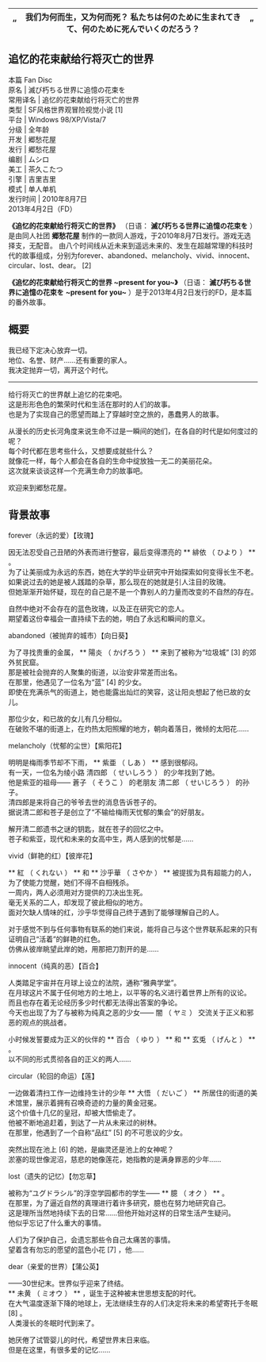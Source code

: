 “  |  我们为何而生，又为何而死？  私たちは何のために生まれてきて、何のために死んでいくのだろう？  |  ”   
---|---|---  
追忆的花束献给行将灭亡的世界  
---  
本篇  Fan Disc  
原名  |  滅び朽ちる世界に追憶の花束を   
常用译名  |  追忆的花束献给行将灭亡的世界   
类型  |  SF风格世界观冒险视觉小说  [1]   
平台  |  Windows 98/XP/Vista/7   
分级  |  全年龄   
开发  |  郷愁花屋   
发行  |  郷愁花屋   
编剧  |  ムシロ   
美工  |  茶久こたつ   
引擎  |  吉里吉里   
模式  |  单人单机   
发行时间  |  2010年8月7日   
2013年4月2日（FD）  
  
**《追忆的花束献给行将灭亡的世界》** （日语：  **滅び朽ちる世界に追憶の花束を** ）是由同人社团 **郷愁花屋**
制作的一款同人游戏，于2010年8月7日发行。游戏无选择支，无配音。
由八个时间线从近未来到遥远未来的、发生在超越常理的科技时代的故事组成，分别为forever、abandoned、melancholy、vivid、innocent、circular、lost、dear。
[2]

**《追忆的花束献给行将灭亡的世界 ~present for you~》** （日语：  **滅び朽ちる世界に追憶の花束を** **~present for
you~** ）是于2013年4月2日发行的FD，是本篇的番外故事。

##  概要

我已经下定决心放弃一切。  
地位、名誉、财产……还有重要的家人。  
我决定抛弃一切，离开这个时代。  
  
***  
  
给行将灭亡的世界献上追忆的花束吧。  
这是形形色色的繁荣时代和生活在那时的人们的故事。  
也是为了实现自己的愿望而踏上了穿越时空之旅的，愚蠢男人的故事。  
  
从漫长的历史长河角度来说生命不过是一瞬间的她们，在各自的时代是如何度过的呢？  
每个时代都在思考些什么，又想要成就些什么？  
就像花一样，每个人都会在各自的生命中绽放独一无二的美丽花朵。  
这次就来谈谈这样一个充满生命力的故事吧。  
  
欢迎来到郷愁花屋。

##  背景故事

forever（永远的爱）【玫瑰】

因无法忍受自己丑陋的外表而进行整容，最后变得漂亮的 ** 緋依  （  ひより  ）  ** 。  
为了让美丽成为永远的东西，她在大学的毕业研究中开始探索如何变得长生不老。  
如果说过去的她是被人践踏的杂草，那么现在的她就是引人注目的玫瑰。  
但她渐渐开始怀疑，现在的自己是不是一个靠别人的力量而改变的不自然的存在。  
  
自然中绝对不会存在的蓝色玫瑰，以及正在研究它的恋人。  
期望着这份幸福会一直持续下去的她，明白了永远和瞬间的意义。

abandoned（被抛弃的城市）【向日葵】

为了寻找贵重的金属， ** 陽炎  （  かげろう  ）  ** 来到了被称为“垃圾城”  [3]  的郊外贫民窟。  
那是被社会抛弃的人聚集的街道，以治安非常差而出名。  
在那里，他遇见了一位名为“蓝”  [4]  的少女。  
即使在充满杀气的街道上，她也能露出灿烂的笑容，这让阳炎想起了他已故的女儿。  
  
那位少女，和已故的女儿有几分相似。  
在破败不堪的街道上，在灼热太阳照耀的地方，朝向着落日，微倾的太阳花……

melancholy（忧郁的尘世）【紫阳花】

明明是梅雨季节却不下雨， ** 紫亜  （  しあ  ）  ** 感到很郁闷。  
有一天，一位名为绫小路  清四郎  （  せいしろう  ）  的少年找到了她。  
他是紫亚的祖母——  蒼子  （  そうこ  ）  的老朋友  清二郎  （  せいじろう  ）  的孙子。  
清四郎是来将自己的爷爷去世的消息告诉苍子的。  
据说清二郎和苍子是创立了“不输给梅雨天忧郁的集会”的好朋友。  
  
解开清二郎遗书之谜的钥匙，就在苍子的回忆之中。  
苍子和紫亚，现代和未来的女高中生，两人感到的忧郁是……

vivid（鲜艳的红）【彼岸花】

** 紅  （  くれない  ）  ** 和 ** 沙乎華  （  さやか  ）  ** 被提拔为具有超能力的人，为了使能力觉醒，她们不得不自相残杀。  
一周内，两人必须用对方提供的刀决出生死。  
毫无关系的二人，却发现了彼此相似的地方。  
面对欠缺人情味的红，沙乎华觉得自己终于遇到了能够理解自己的人。  
  
对于感觉不到与任何事物有联系的她们来说，能将自己与这个世界联系起来的只有证明自己“活着”的鲜艳的红色。  
仿佛从彼岸眺望此岸的她，用那把刀割开的是……

innocent（纯真的恶）【百合】

人类踏足宇宙并在月球上设立的法院，通称“雅典学堂”。  
在月球这片不属于任何地方的土地上，以平等的名义进行着世界上所有的议论。  
而且也存在着无论经历多少时代都无法得出答案的争论。  
今天也出现了为了与被称为纯真之恶的少女——  闇  （  ヤミ  ）  交流关于正义和邪恶的观点的挑战者。  
  
小时候发誓要成为正义的伙伴的 ** 百合  （  ゆり  ）  ** 和 ** 玄兎  （  げんと  ）  ** 。  
以不同的形式贯彻各自的正义的两人……

circular（轮回的命运）【莲】

一边做着清扫工作一边维持生计的少年 ** 大悟  （  だいご  ）  ** 所居住的街道的美术馆里，展示着拥有召唤奇迹的力量的黄金冠冕。  
这个价值十几亿的皇冠，却被大悟偷走了。  
他被不断地追赶着，到达了一片从未来过的树林。  
在那里，他遇到了一个自称“品红”  [5]  的不可思议的少女。  
  
突然出现在池上  [6]  的她，是幽灵还是池上的女神呢？  
淤塞的现世像泥沼，慈悲的她像莲花，她指教的是满身罪恶的少年……

lost（遗失的记忆）【勿忘草】

被称为“ユグドラシル”的浮空学园都市的学生—— ** 臆  （  オク  ）  ** 。  
在那里，为了逼近自然的真理进行着许多研究，臆也在努力地研究自己。  
这是理所当然地持续下去的日常……但他开始对这样的日常生活产生疑问。  
他似乎忘记了什么重大的事情。  
  
人们为了保护自己，会遗忘那些令自己太痛苦的事情。  
望着含有勿忘的愿望的蓝色小花  [7]  ，他……

dear（亲爱的世界）【蒲公英】

——30世纪末。世界似乎迎来了终结。  
** 未黄  （  ミオウ  ）  ** ，诞生于这种被末世思想支配的时代。  
在大气温度逐渐下降的地球上，无法继续生存的人们决定将未来的希望寄托于冬眠  [8]  。  
人类漫长的冬眠时代到来了。  
  
她厌倦了试管婴儿的时代，希望世界末日来临。  
但是在这里，有很多爱的记忆……